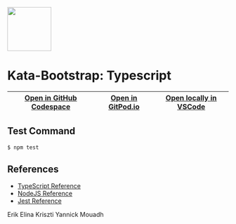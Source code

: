 
<img width="100px" src="typescript-original.svg" /></a>
# Kata-Bootstrap: Typescript

| [Open in GitHub Codespace](https://github.com/codespaces/new?hide_repo_select=true&repo=rradczewski%2Fkata-bootstraps&ref=typescript) | [Open in GitPod.io](https://gitpod.io/#https://github.com/rradczewski/kata-bootstraps/tree/typescript) | [Open locally in VSCode](https://rradczewski.github.io/kata-bootstraps/redirect.html?url=vscode%3A%2F%2Fvscode.git%2Fclone%3Furl%3Dhttps%253A%252F%252Fgithub.com%252Frradczewski%252Fkata-bootstraps.git%26ref%3Dtypescript) |
|---|---|---|

## Test Command

```sh
$ npm test
```

## References

- [TypeScript Reference](https://www.typescriptlang.org/docs/handbook/intro.html)
- [NodeJS Reference](https://nodejs.org/api/)
- [Jest Reference](https://jestjs.io/docs/getting-started)


Erik
Elina
Kriszti
Yannick
Mouadh